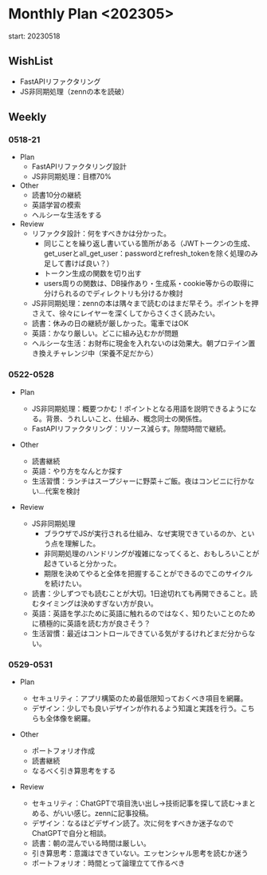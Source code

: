 # Monthly Plan <202305>
start: 20230518

## WishList
- FastAPIリファクタリング
- JS非同期処理（zennの本を読破）


## Weekly 
### 0518-21
- Plan
    - FastAPIリファクタリング設計
    - JS非同期処理：目標70%
- Other
    - 読書10分の継続
    - 英語学習の模索
    - ヘルシーな生活をする
- Review
    - リファクタ設計：何をすべきかは分かった。
        - 同じことを繰り返し書いている箇所がある（JWTトークンの生成、get_userとall_get_user：passwordとrefresh_tokenを除く処理のみ足して書けば良い？）
        - トークン生成の関数を切り出す
        - users周りの関数は、DB操作あり・生成系・cookie等からの取得に分けられるのでディレクトリも分けるか検討
    - JS非同期処理：zennの本は隅々まで読むのはまだ早そう。ポイントを押さえて、徐々にレイヤーを深くしてからさくさく読みたい。
    - 読書：休みの日の継続が厳しかった。電車ではOK
    - 英語：かなり厳しい。どこに組み込むかが問題
    - ヘルシーな生活：お財布に現金を入れないのは効果大。朝プロテイン置き換えチャレンジ中（栄養不足だから）

### 0522-0528
- Plan
    - JS非同期処理：概要つかむ！ポイントとなる用語を説明できるようになる。背景、うれしいこと、仕組み、概念同士の関係性。
    - FastAPIリファクタリング：リソース減らす。隙間時間で継続。
- Other
    - 読書継続
    - 英語：やり方をなんとか探す
    - 生活習慣：ランチはスープジャーに野菜＋ご飯。夜はコンビニに行かない…代案を検討

- Review
    - JS非同期処理
        - ブラウザでJSが実行される仕組み、なぜ実現できているのか、という点を理解した。
        - 非同期処理のハンドリングが複雑になってくると、おもしろいことが起きていると分かった。
        - 期限を決めてやると全体を把握することができるのでこのサイクルを続けたい。
    - 読書：少しずつでも読むことが大切。1日途切れても再開できること。読むタイミングは決めすぎない方が良い。
    - 英語：英語を学ぶために英語に触れるのではなく、知りたいことのために積極的に英語を読む方が良さそう？
    - 生活習慣：最近はコントロールできている気がするけれどまだ分からない。

### 0529-0531
- Plan
    - セキュリティ：アプリ構築のため最低限知っておくべき項目を網羅。
    - デザイン：少しでも良いデザインが作れるよう知識と実践を行う。こちらも全体像を網羅。
- Other
    - ポートフォリオ作成
    - 読書継続
    - なるべく引き算思考をする

- Review
    - セキュリティ：ChatGPTで項目洗い出し→技術記事を探して読む→まとめる、がいい感じ。zennに記事投稿。
    - デザイン：なるほどデザイン読了。次に何をすべきか迷子なのでChatGPTで自分と相談。
    - 読書：朝の混んでいる時間は厳しい。
    - 引き算思考：意識はできていない。エッセンシャル思考を読むか迷う
    - ポートフォリオ：時間とって論理立てて作るべき
